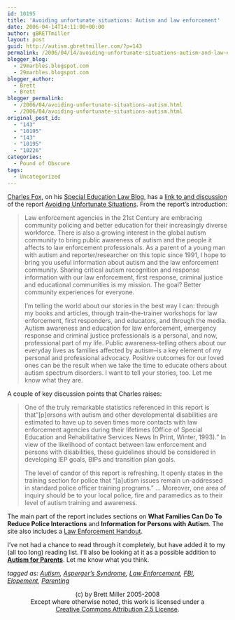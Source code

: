 ```yaml
---
id: 10195
title: 'Avoiding unfortunate situations: Autism and law enforcement'
date: 2006-04-14T14:11:00+00:00
author: gBRETTmiller
layout: post
guid: http://autism.gbrettmiller.com/?p=143
permalink: /2006/04/14/avoiding-unfortunate-situations-autism-and-law-enforcement/
blogger_blog:
  - 29marbles.blogspot.com
  - 29marbles.blogspot.com
blogger_author:
  - Brett
  - Brett
blogger_permalink:
  - /2006/04/avoiding-unfortunate-situations-autism.html
  - /2006/04/avoiding-unfortunate-situations-autism.html
original_post_id:
  - "143"
  - "10195"
  - "143"
  - "10195"
  - "10226"
categories:
  - Pound of Obscure
tags:
  - Uncategorized
---
```

[Charles Fox](http://specialedlaw.blogs.com/charles_fox/), on his [Special Education Law Blog](http://specialedlaw.blogs.com/home/), has a [link to and discussion](http://specialedlaw.blogs.com/home/2006/04/police_elopemen.html) of the report [Avoiding Unfortunate Situations](http://policeandautism.cjb.net "Autism and Police: Avoiding Unfortunate Situations"). From the report&#8217;s introduction:

> Law enforcement agencies in the 21st Century are embracing community policing and better education for their increasingly diverse workforce. There is also a growing interest in the global autism community to bring public awareness of autism and the people it affects to law enforcement professionals. As a parent of a young man with autism and reporter/researcher on this topic since 1991, I hope to bring you useful information about autism and the law enforcement community. Sharing critical autism recognition and response information with our law enforcement, first response, criminal justice and educational communities is my mission. The goal? Better community experiences for everyone.
> 
> I&#8217;m telling the world about our stories in the best way I can: through my books and articles, through train-the-trainer workshops for law enforcement, first responders, and educators, and through the media. Autism awareness and education for law enforcement, emergency response and criminal justice professionals is a personal, and now, professional part of my life. Public awareness&#8211;telling others about our everyday lives as families affected by autism&#8211;is a key element of my personal and professional advocacy. Positive outcomes for our loved ones can be the result when we take the time to educate others about autism spectrum disorders. I want to tell your stories, too. Let me know what they are.

A couple of key discussion points that Charles raises:

> One of the truly remarkable statistics referenced in this report is that&#8221;[p]ersons with autism and other developmental disabilities are estimated to have up to seven times more contacts with law enforcement agencies during their lifetimes (Office of Special Education and Rehabilitative Services News In Print, Winter, 1993).&#8221; In view of the likelihood of contact between law enforcement and persons with disabilities, these guidelines should be considered in developing IEP goals, BIPs and transition plan goals.
> 
> The level of candor of this report is refreshing. It openly states in the training section for police that &#8220;[a]utism issues remain un-addressed in standard police officer training programs.&#8221; &#8230; Moreover, one area of inquiry should be to your local police, fire and paramedics as to their level of autism training and awareness. 

The main part of the report includes sections on **What Families Can Do To Reduce Police Interactions** and **Information for Persons with Autism**. The site also includes a [Law Enforcement Handout](http://policeandautism.cjb.net/handout.html).

I&#8217;ve not had a chance to read through it completely, but have added it to my (all too long) reading list. I&#8217;ll also be looking at it as a possible addition to <a style="font-weight:bold;" href="http://autismforparents.wordpress.com">Autism for Parents</a>. Let me know what you think.

<span style="font-style:italic;">tagged as: <a href="http://technorati.com/tag/autism" rel="tag">Autism</a>, <a href="http://technorati.com/tag/asperger" rel="tag">Asperger&#8217;s Syndrome</a>, <a href="http://technorati.com/tag/law+enforcement" rel="tag">Law Enforcement</a>, <a href="http://technorati.com/tag/FBI" rel="tag">FBI</a>, <a href="http://technorati.com/tag/elopement" rel="tag">Elopement</a>, <a href="http://technorati.com/tag/parenting" rel="tag">Parenting</a></span>

<div class="blogger-post-footer">
  <p align="center">
    (c) by Brett Miller 2005-2008<br /> Except where otherwise noted, this work is licensed under a<br /> <a href="http://creativecommons.org/licenses/by/2.5/" rel="license">Creative Commons Attribution 2.5 License</a>.
  </p>
</div>